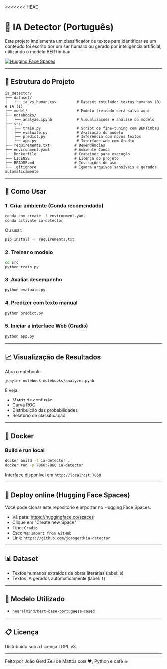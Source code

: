 <<<<<<< HEAD
# 🧠 IA Detector (Português)

Este projeto implementa um classificador de textos para identificar se um conteúdo foi escrito por um ser humano ou gerado por inteligência artificial, utilizando o modelo BERTimbau.

[![Hugging Face Spaces](https://img.shields.io/badge/demo-online-blue?logo=huggingface)](https://huggingface.co/spaces/joaogerd/ia-detector)

---

## 📂 Estrutura do Projeto

```
ia_detector/
├── dataset/
│   └── ia_vs_human.csv         # Dataset rotulado: textos humanos (0) e IA (1)
├── model/                      # Modelo treinado será salvo aqui
├── notebooks/
│   └── analyze.ipynb           # Visualizações e análise do modelo
├── src/
│   ├── train.py                # Script de fine-tuning com BERTimbau
│   ├── evaluate.py             # Avaliação do modelo
│   ├── predict.py              # Inferência com novos textos
│   └── app.py                  # Interface web com Gradio
├── requirements.txt           # Dependências
├── environment.yaml           # Ambiente Conda
├── Dockerfile                 # Container para execução
├── LICENSE                    # Licença do projeto
├── README.md                  # Instruções de uso
├── .gitignore                 # Ignora arquivos sensíveis e gerados automaticamente
```

---

## 🚀 Como Usar

### 1. Criar ambiente (Conda recomendado)
```bash
conda env create -f environment.yaml
conda activate ia-detector
```

Ou usar:
```bash
pip install -r requirements.txt
```

### 2. Treinar o modelo
```bash
cd src
python train.py
```

### 3. Avaliar desempenho
```bash
python evaluate.py
```

### 4. Predizer com texto manual
```bash
python predict.py
```

### 5. Iniciar a interface Web (Gradio)
```bash
python app.py
```

---

## 📈 Visualização de Resultados
Abra o notebook:
```bash
jupyter notebook notebooks/analyze.ipynb
```
E veja:
- Matriz de confusão
- Curva ROC
- Distribuição das probabilidades
- Relatório de classificação

---

## 🐳 Docker

### Build e run local
```bash
docker build -t ia-detector .
docker run -p 7860:7860 ia-detector
```

Interface disponível em `http://localhost:7860`

---

## 🧪 Deploy online (Hugging Face Spaces)

Você pode clonar este repositório e importar no Hugging Face Spaces:
- Vá para: https://huggingface.co/spaces
- Clique em "Create new Space"
- Tipo: `Gradio`
- Escolha: `Import from GitHub`
- Link: `https://github.com/joaogerd/ia-detector`

---

## 📊 Dataset
- Textos humanos extraídos de obras literárias (label: `0`)
- Textos IA gerados automaticamente (label: `1`)

---

## 🤖 Modelo Utilizado
- [`neuralmind/bert-base-portuguese-cased`](https://huggingface.co/neuralmind/bert-base-portuguese-cased)

---

## 📋 Licença
Distribuído sob a Licença LGPL v3.

---

Feito por João Gerd Zell de Mattos com ❤️, Python e café ☕
